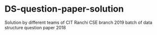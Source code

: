 # DS-question-paper-solution
Solution by different teams of CIT Ranchi CSE branch 2019 batch of data structure question paper 2018
